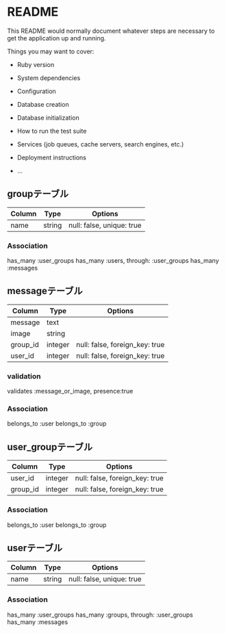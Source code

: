# README

This README would normally document whatever steps are necessary to get the
application up and running.

Things you may want to cover:

* Ruby version

* System dependencies

* Configuration

* Database creation

* Database initialization

* How to run the test suite

* Services (job queues, cache servers, search engines, etc.)

* Deployment instructions

* ...

## groupテーブル

|Column|Type|Options|
|------|----|-------|
|name|string|null: false, unique: true|

### Association
  has_many :user_groups
  has_many :users, through: :user_groups
  has_many :messages




## messageテーブル

|Column|Type|Options|
|------|----|-------|
|message|text|
|image|string|
|group_id|integer|null: false, foreign_key: true|
|user_id|integer|null: false, foreign_key: true|

### validation
validates :message_or_image, presence:true

### Association
  belongs_to :user
  belongs_to :group




## user_groupテーブル

|Column|Type|Options|
|------|----|-------|
|user_id|integer|null: false, foreign_key: true|
|group_id|integer|null: false, foreign_key: true|

### Association
  belongs_to :user
  belongs_to :group




## userテーブル

|Column|Type|Options|
|------|----|-------|
|name|string|null: false, unique: true|

### Association
  has_many :user_groups
  has_many :groups, through: :user_groups
  has_many :messages